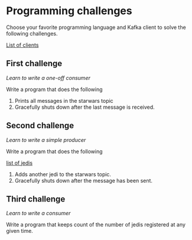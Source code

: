 # Programming challenges

Choose your favorite programming language and Kafka client to solve the following challenges.

[List of clients](https://cwiki.apache.org/confluence/display/KAFKA/Clients#Clients-For0.8.x)

## First challenge
*Learn to write a one-off consumer*

Write a program that does the following

1. Prints all messages in the starwars topic
2. Gracefully shuts down after the last message is received.

## Second challenge
*Learn to write a simple producer*

Write a program that does the following

[list of jedis](http://www.imdb.com/list/ls055340042/)

1. Adds another jedi to the starwars topic.
1. Gracefully shuts down after the message has been sent.

## Third challenge
*Learn to write a consumer*

Write a program that keeps count of the number of jedis registered at any given time.
